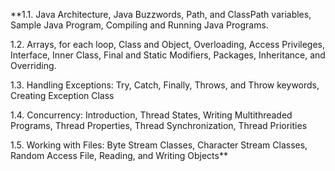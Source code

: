 **1.1. Java Architecture, Java Buzzwords, Path, and ClassPath variables, Sample Java Program, Compiling and Running Java Programs.

1.2. Arrays, for each loop, Class and Object, Overloading, Access Privileges, Interface, Inner Class, Final and Static Modifiers, Packages, Inheritance, and Overriding.

1.3. Handling Exceptions: Try, Catch, Finally, Throws, and Throw keywords, Creating Exception Class

1.4. Concurrency: Introduction, Thread States, Writing Multithreaded Programs, Thread Properties, Thread Synchronization, Thread Priorities

1.5. Working with Files: Byte Stream Classes, Character Stream Classes, Random Access File, Reading, and Writing Objects**
